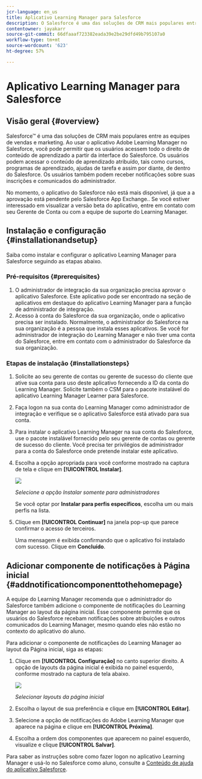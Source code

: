 ```yaml
---
jcr-language: en_us
title: Aplicativo Learning Manager para Salesforce
description: O Salesforce é uma das soluções de CRM mais populares entre as equipes de vendas e marketing. Ao usar o aplicativo Adobe Learning Manager no Salesforce, você pode permitir que os usuários acessem todo o direito de conteúdo de aprendizado a partir da interface do Salesforce. Os usuários podem acessar o conteúdo de aprendizado atribuído, tais como cursos, programas de aprendizado, ajudas de tarefa e assim por diante, de dentro do Salesforce. Os usuários também podem receber notificações sobre suas inscrições e comunicados do administrador.
contentowner: jayakarr
source-git-commit: 66dfaaaf723382eada39e2be29dfd49b795107a0
workflow-type: tm+mt
source-wordcount: '623'
ht-degree: 57%

---
```




# Aplicativo Learning Manager para Salesforce

## Visão geral {#overview}

Salesforce™ é uma das soluções de CRM mais populares entre as equipes de vendas e marketing. Ao usar o aplicativo Adobe Learning Manager no Salesforce, você pode permitir que os usuários acessem todo o direito de conteúdo de aprendizado a partir da interface do Salesforce. Os usuários podem acessar o conteúdo de aprendizado atribuído, tais como cursos, programas de aprendizado, ajudas de tarefa e assim por diante, de dentro do Salesforce. Os usuários também podem receber notificações sobre suas inscrições e comunicados do administrador.

No momento, o aplicativo do Salesforce não está mais disponível, já que a a aprovação está pendente pelo Salesforce App Exchange.. Se você estiver interessado em visualizar a versão beta do aplicativo, entre em contato com seu Gerente de Conta ou com a equipe de suporte do Learning Manager.

## Instalação e configuração {#installationandsetup}

Saiba como instalar e configurar o aplicativo Learning Manager para Salesforce seguindo as etapas abaixo.

### Pré-requisitos {#prerequisites}

1. O administrador de integração da sua organização precisa aprovar o aplicativo Salesforce. Este aplicativo pode ser encontrado na seção de aplicativos em destaque do aplicativo Learning Manager para a função de administrador de integração.
1. Acesso à conta do Salesforce da sua organização, onde o aplicativo precisa ser instalado. Normalmente, o administrador do Salesforce na sua organização é a pessoa que instala esses aplicativos. Se você for administrador de integração do Learning Manager e não tiver uma conta do Salesforce, entre em contato com o administrador do Salesforce da sua organização.

### Etapas de instalação {#installationsteps}

1. Solicite ao seu gerente de contas ou gerente de sucesso do cliente que ative sua conta para uso deste aplicativo fornecendo a ID da conta do Learning Manager. Solicite também o CSM para o pacote instalável do aplicativo Learning Manager Learner para Salesforce.

1. Faça logon na sua conta do Learning Manager como administrador de integração e verifique se o aplicativo Salesforce está ativado para sua conta.

1. Para instalar o aplicativo Learning Manager na sua conta do Salesforce, use o pacote instalável fornecido pelo seu gerente de contas ou gerente de sucesso do cliente. Você precisa ter privilégios de administrador para a conta do Salesforce onde pretende instalar este aplicativo.

1. Escolha a opção apropriada para você conforme mostrado na captura de tela e clique em **[!UICONTROL Instalar]**.

   ![](assets/install-options.png)

   *Selecione a opção Instalar somente para administradores*

   Se você optar por **Instalar para perfis específicos**, escolha um ou mais perfis na lista.

1. Clique em **[!UICONTROL Continuar]** na janela pop-up que parece confirmar o acesso de terceiros.

   Uma mensagem é exibida confirmando que o aplicativo foi instalado com sucesso. Clique em **Concluído**.

## Adicionar componente de notificações à Página inicial {#addnotificationcomponenttothehomepage}

A equipe do Learning Manager recomenda que o administrador do Salesforce também adicione o componente de notificações do Learning Manager ao layout da página inicial. Esse componente permite que os usuários do Salesforce recebam notificações sobre atribuições e outros comunicados do Learning Manager, mesmo quando eles não estão no contexto do aplicativo do aluno.

Para adicionar o componente de notificações do Learning Manager ao layout da Página inicial, siga as etapas:

1. Clique em **[!UICONTROL Configuração]** no canto superior direito. A opção de layouts da página inicial é exibida no painel esquerdo, conforme mostrado na captura de tela abaixo.

   ![](assets/homepage-component.png)

   *Selecionar layouts da página inicial*

1. Escolha o layout de sua preferência e clique em **[!UICONTROL Editar]**.
1. Selecione a opção de notificações do Adobe Learning Manager que aparece na página e clique em **[!UICONTROL Próxima]**.
1. Escolha a ordem dos componentes que aparecem no painel esquerdo, visualize e clique **[!UICONTROL Salvar]**.

Para saber as instruções sobre como fazer logon no aplicativo Learning Manager e usá-lo no Salesforce como aluno, consulte a [Conteúdo de ajuda do aplicativo Salesforce](../../learners/feature-summary/sfdc-app.md).
